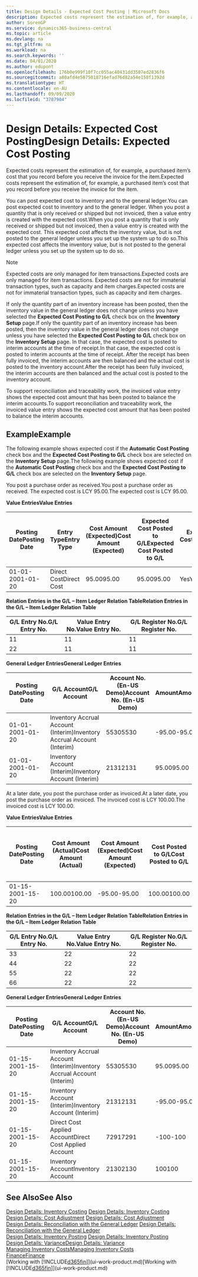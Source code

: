 ```yaml
---
title: Design Details - Expected Cost Posting | Microsoft Docs
description: Expected costs represent the estimation of, for example, a purchased item’s cost that you record before you receive the invoice for the item.
author: SorenGP
ms.service: dynamics365-business-central
ms.topic: article
ms.devlang: na
ms.tgt_pltfrm: na
ms.workload: na
ms.search.keywords: ''
ms.date: 04/01/2020
ms.author: edupont
ms.openlocfilehash: 176b0e999f10f7cc055ac40431dd3507ed2836f6
ms.sourcegitcommit: a80afd4e5075018716efad76d82a54e158f1392d
ms.translationtype: HT
ms.contentlocale: en-AU
ms.lasthandoff: 09/09/2020
ms.locfileid: "3787904"
---
```

# <a name="design-details-expected-cost-posting"></a><span data-ttu-id="ed975-103">Design Details: Expected Cost Posting</span><span class="sxs-lookup"><span data-stu-id="ed975-103">Design Details: Expected Cost Posting</span></span>
<span data-ttu-id="ed975-104">Expected costs represent the estimation of, for example, a purchased item’s cost that you record before you receive the invoice for the item.</span><span class="sxs-lookup"><span data-stu-id="ed975-104">Expected costs represent the estimation of, for example, a purchased item’s cost that you record before you receive the invoice for the item.</span></span>  

 <span data-ttu-id="ed975-105">You can post expected cost to inventory and to the general ledger.</span><span class="sxs-lookup"><span data-stu-id="ed975-105">You can post expected cost to inventory and to the general ledger.</span></span> <span data-ttu-id="ed975-106">When you post a quantity that is only received or shipped but not invoiced, then a value entry is created with the expected cost.</span><span class="sxs-lookup"><span data-stu-id="ed975-106">When you post a quantity that is only received or shipped but not invoiced, then a value entry is created with the expected cost.</span></span> <span data-ttu-id="ed975-107">This expected cost affects the inventory value, but is not posted to the general ledger unless you set up the system up to do so.</span><span class="sxs-lookup"><span data-stu-id="ed975-107">This expected cost affects the inventory value, but is not posted to the general ledger unless you set up the system up to do so.</span></span>  

> [!NOTE]  
>  <span data-ttu-id="ed975-108">Expected costs are only managed for item transactions.</span><span class="sxs-lookup"><span data-stu-id="ed975-108">Expected costs are only managed for item transactions.</span></span> <span data-ttu-id="ed975-109">Expected costs are not for immaterial transaction types, such as capacity and item charges.</span><span class="sxs-lookup"><span data-stu-id="ed975-109">Expected costs are not for immaterial transaction types, such as capacity and item charges.</span></span>  

 <span data-ttu-id="ed975-110">If only the quantity part of an inventory increase has been posted, then the inventory value in the general ledger does not change unless you have selected the **Expected Cost Posting to G/L** check box on the **Inventory Setup** page.</span><span class="sxs-lookup"><span data-stu-id="ed975-110">If only the quantity part of an inventory increase has been posted, then the inventory value in the general ledger does not change unless you have selected the **Expected Cost Posting to G/L** check box on the **Inventory Setup** page.</span></span> <span data-ttu-id="ed975-111">In that case, the expected cost is posted to interim accounts at the time of receipt.</span><span class="sxs-lookup"><span data-stu-id="ed975-111">In that case, the expected cost is posted to interim accounts at the time of receipt.</span></span> <span data-ttu-id="ed975-112">After the receipt has been fully invoiced, the interim accounts are then balanced and the actual cost is posted to the inventory account.</span><span class="sxs-lookup"><span data-stu-id="ed975-112">After the receipt has been fully invoiced, the interim accounts are then balanced and the actual cost is posted to the inventory account.</span></span>  

 <span data-ttu-id="ed975-113">To support reconciliation and traceability work, the invoiced value entry shows the expected cost amount that has been posted to balance the interim accounts.</span><span class="sxs-lookup"><span data-stu-id="ed975-113">To support reconciliation and traceability work, the invoiced value entry shows the expected cost amount that has been posted to balance the interim accounts.</span></span>  

## <a name="example"></a><span data-ttu-id="ed975-114">Example</span><span class="sxs-lookup"><span data-stu-id="ed975-114">Example</span></span>  
 <span data-ttu-id="ed975-115">The following example shows expected cost if the **Automatic Cost Posting** check box and the **Expected Cost Posting to G/L** check box are selected on the **Inventory Setup** page.</span><span class="sxs-lookup"><span data-stu-id="ed975-115">The following example shows expected cost if the **Automatic Cost Posting** check box and the **Expected Cost Posting to G/L** check box are selected on the **Inventory Setup** page.</span></span>  

 <span data-ttu-id="ed975-116">You post a purchase order as received.</span><span class="sxs-lookup"><span data-stu-id="ed975-116">You post a purchase order as received.</span></span> <span data-ttu-id="ed975-117">The expected cost is LCY 95.00.</span><span class="sxs-lookup"><span data-stu-id="ed975-117">The expected cost is LCY 95.00.</span></span>  

 <span data-ttu-id="ed975-118">**Value Entries**</span><span class="sxs-lookup"><span data-stu-id="ed975-118">**Value Entries**</span></span>  

|<span data-ttu-id="ed975-119">Posting Date</span><span class="sxs-lookup"><span data-stu-id="ed975-119">Posting Date</span></span>|<span data-ttu-id="ed975-120">Entry Type</span><span class="sxs-lookup"><span data-stu-id="ed975-120">Entry Type</span></span>|<span data-ttu-id="ed975-121">Cost Amount (Expected)</span><span class="sxs-lookup"><span data-stu-id="ed975-121">Cost Amount (Expected)</span></span>|<span data-ttu-id="ed975-122">Expected Cost Posted to G/L</span><span class="sxs-lookup"><span data-stu-id="ed975-122">Expected Cost Posted to G/L</span></span>|<span data-ttu-id="ed975-123">Expected Cost</span><span class="sxs-lookup"><span data-stu-id="ed975-123">Expected Cost</span></span>|<span data-ttu-id="ed975-124">Item Ledger Entry No.</span><span class="sxs-lookup"><span data-stu-id="ed975-124">Item Ledger Entry No.</span></span>|<span data-ttu-id="ed975-125">Entry No.</span><span class="sxs-lookup"><span data-stu-id="ed975-125">Entry No.</span></span>|  
|------------------|----------------|------------------------------|----------------------------------|-------------------|---------------------------|---------------|  
|<span data-ttu-id="ed975-126">01-01-20</span><span class="sxs-lookup"><span data-stu-id="ed975-126">01-01-20</span></span>|<span data-ttu-id="ed975-127">Direct Cost</span><span class="sxs-lookup"><span data-stu-id="ed975-127">Direct Cost</span></span>|<span data-ttu-id="ed975-128">95.00</span><span class="sxs-lookup"><span data-stu-id="ed975-128">95.00</span></span>|<span data-ttu-id="ed975-129">95.00</span><span class="sxs-lookup"><span data-stu-id="ed975-129">95.00</span></span>|<span data-ttu-id="ed975-130">Yes</span><span class="sxs-lookup"><span data-stu-id="ed975-130">Yes</span></span>|<span data-ttu-id="ed975-131">1</span><span class="sxs-lookup"><span data-stu-id="ed975-131">1</span></span>|<span data-ttu-id="ed975-132">1</span><span class="sxs-lookup"><span data-stu-id="ed975-132">1</span></span>|  

 <span data-ttu-id="ed975-133">**Relation Entries in the G/L – Item Ledger Relation Table**</span><span class="sxs-lookup"><span data-stu-id="ed975-133">**Relation Entries in the G/L – Item Ledger Relation Table**</span></span>  

|<span data-ttu-id="ed975-134">G/L Entry No.</span><span class="sxs-lookup"><span data-stu-id="ed975-134">G/L Entry No.</span></span>|<span data-ttu-id="ed975-135">Value Entry No.</span><span class="sxs-lookup"><span data-stu-id="ed975-135">Value Entry No.</span></span>|<span data-ttu-id="ed975-136">G/L Register No.</span><span class="sxs-lookup"><span data-stu-id="ed975-136">G/L Register No.</span></span>|  
|--------------------|---------------------|-----------------------|  
|<span data-ttu-id="ed975-137">1</span><span class="sxs-lookup"><span data-stu-id="ed975-137">1</span></span>|<span data-ttu-id="ed975-138">1</span><span class="sxs-lookup"><span data-stu-id="ed975-138">1</span></span>|<span data-ttu-id="ed975-139">1</span><span class="sxs-lookup"><span data-stu-id="ed975-139">1</span></span>|  
|<span data-ttu-id="ed975-140">2</span><span class="sxs-lookup"><span data-stu-id="ed975-140">2</span></span>|<span data-ttu-id="ed975-141">1</span><span class="sxs-lookup"><span data-stu-id="ed975-141">1</span></span>|<span data-ttu-id="ed975-142">1</span><span class="sxs-lookup"><span data-stu-id="ed975-142">1</span></span>|  

 <span data-ttu-id="ed975-143">**General Ledger Entries**</span><span class="sxs-lookup"><span data-stu-id="ed975-143">**General Ledger Entries**</span></span>  

|<span data-ttu-id="ed975-144">Posting Date</span><span class="sxs-lookup"><span data-stu-id="ed975-144">Posting Date</span></span>|<span data-ttu-id="ed975-145">G/L Account</span><span class="sxs-lookup"><span data-stu-id="ed975-145">G/L Account</span></span>|<span data-ttu-id="ed975-146">Account No. (En-US Demo)</span><span class="sxs-lookup"><span data-stu-id="ed975-146">Account No. (En-US Demo)</span></span>|<span data-ttu-id="ed975-147">Amount</span><span class="sxs-lookup"><span data-stu-id="ed975-147">Amount</span></span>|<span data-ttu-id="ed975-148">Entry No.</span><span class="sxs-lookup"><span data-stu-id="ed975-148">Entry No.</span></span>|  
|------------------|------------------|---------------------------------|------------|---------------|  
|<span data-ttu-id="ed975-149">01-01-20</span><span class="sxs-lookup"><span data-stu-id="ed975-149">01-01-20</span></span>|<span data-ttu-id="ed975-150">Inventory Accrual Account (Interim)</span><span class="sxs-lookup"><span data-stu-id="ed975-150">Inventory Accrual Account (Interim)</span></span>|<span data-ttu-id="ed975-151">5530</span><span class="sxs-lookup"><span data-stu-id="ed975-151">5530</span></span>|<span data-ttu-id="ed975-152">-95.00</span><span class="sxs-lookup"><span data-stu-id="ed975-152">-95.00</span></span>|<span data-ttu-id="ed975-153">2</span><span class="sxs-lookup"><span data-stu-id="ed975-153">2</span></span>|  
|<span data-ttu-id="ed975-154">01-01-20</span><span class="sxs-lookup"><span data-stu-id="ed975-154">01-01-20</span></span>|<span data-ttu-id="ed975-155">Inventory Account (Interim)</span><span class="sxs-lookup"><span data-stu-id="ed975-155">Inventory Account (Interim)</span></span>|<span data-ttu-id="ed975-156">2131</span><span class="sxs-lookup"><span data-stu-id="ed975-156">2131</span></span>|<span data-ttu-id="ed975-157">95.00</span><span class="sxs-lookup"><span data-stu-id="ed975-157">95.00</span></span>|<span data-ttu-id="ed975-158">1</span><span class="sxs-lookup"><span data-stu-id="ed975-158">1</span></span>|  

 <span data-ttu-id="ed975-159">At a later date, you post the purchase order as invoiced.</span><span class="sxs-lookup"><span data-stu-id="ed975-159">At a later date, you post the purchase order as invoiced.</span></span> <span data-ttu-id="ed975-160">The invoiced cost is LCY 100.00.</span><span class="sxs-lookup"><span data-stu-id="ed975-160">The invoiced cost is LCY 100.00.</span></span>  

 <span data-ttu-id="ed975-161">**Value Entries**</span><span class="sxs-lookup"><span data-stu-id="ed975-161">**Value Entries**</span></span>  

|<span data-ttu-id="ed975-162">Posting Date</span><span class="sxs-lookup"><span data-stu-id="ed975-162">Posting Date</span></span>|<span data-ttu-id="ed975-163">Cost Amount (Actual)</span><span class="sxs-lookup"><span data-stu-id="ed975-163">Cost Amount (Actual)</span></span>|<span data-ttu-id="ed975-164">Cost Amount (Expected)</span><span class="sxs-lookup"><span data-stu-id="ed975-164">Cost Amount (Expected)</span></span>|<span data-ttu-id="ed975-165">Cost Posted to G/L</span><span class="sxs-lookup"><span data-stu-id="ed975-165">Cost Posted to G/L</span></span>|<span data-ttu-id="ed975-166">Expected Cost</span><span class="sxs-lookup"><span data-stu-id="ed975-166">Expected Cost</span></span>|<span data-ttu-id="ed975-167">Item Ledger Entry No.</span><span class="sxs-lookup"><span data-stu-id="ed975-167">Item Ledger Entry No.</span></span>|<span data-ttu-id="ed975-168">Entry No.</span><span class="sxs-lookup"><span data-stu-id="ed975-168">Entry No.</span></span>|  
|------------------|----------------------------|------------------------------|-------------------------|-------------------|---------------------------|---------------|  
|<span data-ttu-id="ed975-169">01-15-20</span><span class="sxs-lookup"><span data-stu-id="ed975-169">01-15-20</span></span>|<span data-ttu-id="ed975-170">100.00</span><span class="sxs-lookup"><span data-stu-id="ed975-170">100.00</span></span>|<span data-ttu-id="ed975-171">-95.00</span><span class="sxs-lookup"><span data-stu-id="ed975-171">-95.00</span></span>|<span data-ttu-id="ed975-172">100.00</span><span class="sxs-lookup"><span data-stu-id="ed975-172">100.00</span></span>|<span data-ttu-id="ed975-173">No</span><span class="sxs-lookup"><span data-stu-id="ed975-173">No</span></span>|<span data-ttu-id="ed975-174">1</span><span class="sxs-lookup"><span data-stu-id="ed975-174">1</span></span>|<span data-ttu-id="ed975-175">2</span><span class="sxs-lookup"><span data-stu-id="ed975-175">2</span></span>|  

 <span data-ttu-id="ed975-176">**Relation Entries in the G/L – Item Ledger Relation Table**</span><span class="sxs-lookup"><span data-stu-id="ed975-176">**Relation Entries in the G/L – Item Ledger Relation Table**</span></span>  

|<span data-ttu-id="ed975-177">G/L Entry No.</span><span class="sxs-lookup"><span data-stu-id="ed975-177">G/L Entry No.</span></span>|<span data-ttu-id="ed975-178">Value Entry No.</span><span class="sxs-lookup"><span data-stu-id="ed975-178">Value Entry No.</span></span>|<span data-ttu-id="ed975-179">G/L Register No.</span><span class="sxs-lookup"><span data-stu-id="ed975-179">G/L Register No.</span></span>|  
|--------------------|---------------------|-----------------------|  
|<span data-ttu-id="ed975-180">3</span><span class="sxs-lookup"><span data-stu-id="ed975-180">3</span></span>|<span data-ttu-id="ed975-181">2</span><span class="sxs-lookup"><span data-stu-id="ed975-181">2</span></span>|<span data-ttu-id="ed975-182">2</span><span class="sxs-lookup"><span data-stu-id="ed975-182">2</span></span>|  
|<span data-ttu-id="ed975-183">4</span><span class="sxs-lookup"><span data-stu-id="ed975-183">4</span></span>|<span data-ttu-id="ed975-184">2</span><span class="sxs-lookup"><span data-stu-id="ed975-184">2</span></span>|<span data-ttu-id="ed975-185">2</span><span class="sxs-lookup"><span data-stu-id="ed975-185">2</span></span>|  
|<span data-ttu-id="ed975-186">5</span><span class="sxs-lookup"><span data-stu-id="ed975-186">5</span></span>|<span data-ttu-id="ed975-187">2</span><span class="sxs-lookup"><span data-stu-id="ed975-187">2</span></span>|<span data-ttu-id="ed975-188">2</span><span class="sxs-lookup"><span data-stu-id="ed975-188">2</span></span>|  
|<span data-ttu-id="ed975-189">6</span><span class="sxs-lookup"><span data-stu-id="ed975-189">6</span></span>|<span data-ttu-id="ed975-190">2</span><span class="sxs-lookup"><span data-stu-id="ed975-190">2</span></span>|<span data-ttu-id="ed975-191">2</span><span class="sxs-lookup"><span data-stu-id="ed975-191">2</span></span>|  

 <span data-ttu-id="ed975-192">**General Ledger Entries**</span><span class="sxs-lookup"><span data-stu-id="ed975-192">**General Ledger Entries**</span></span>  

|<span data-ttu-id="ed975-193">Posting Date</span><span class="sxs-lookup"><span data-stu-id="ed975-193">Posting Date</span></span>|<span data-ttu-id="ed975-194">G/L Account</span><span class="sxs-lookup"><span data-stu-id="ed975-194">G/L Account</span></span>|<span data-ttu-id="ed975-195">Account No. (En-US Demo)</span><span class="sxs-lookup"><span data-stu-id="ed975-195">Account No. (En-US Demo)</span></span>|<span data-ttu-id="ed975-196">Amount</span><span class="sxs-lookup"><span data-stu-id="ed975-196">Amount</span></span>|<span data-ttu-id="ed975-197">Entry No.</span><span class="sxs-lookup"><span data-stu-id="ed975-197">Entry No.</span></span>|  
|------------------|------------------|---------------------------------|------------|---------------|  
|<span data-ttu-id="ed975-198">01-15-20</span><span class="sxs-lookup"><span data-stu-id="ed975-198">01-15-20</span></span>|<span data-ttu-id="ed975-199">Inventory Accrual Account (Interim)</span><span class="sxs-lookup"><span data-stu-id="ed975-199">Inventory Accrual Account (Interim)</span></span>|<span data-ttu-id="ed975-200">5530</span><span class="sxs-lookup"><span data-stu-id="ed975-200">5530</span></span>|<span data-ttu-id="ed975-201">95.00</span><span class="sxs-lookup"><span data-stu-id="ed975-201">95.00</span></span>|<span data-ttu-id="ed975-202">4</span><span class="sxs-lookup"><span data-stu-id="ed975-202">4</span></span>|  
|<span data-ttu-id="ed975-203">01-15-20</span><span class="sxs-lookup"><span data-stu-id="ed975-203">01-15-20</span></span>|<span data-ttu-id="ed975-204">Inventory Account (Interim)</span><span class="sxs-lookup"><span data-stu-id="ed975-204">Inventory Account (Interim)</span></span>|<span data-ttu-id="ed975-205">2131</span><span class="sxs-lookup"><span data-stu-id="ed975-205">2131</span></span>|<span data-ttu-id="ed975-206">-95.00</span><span class="sxs-lookup"><span data-stu-id="ed975-206">-95.00</span></span>|<span data-ttu-id="ed975-207">3</span><span class="sxs-lookup"><span data-stu-id="ed975-207">3</span></span>|  
|<span data-ttu-id="ed975-208">01-15-20</span><span class="sxs-lookup"><span data-stu-id="ed975-208">01-15-20</span></span>|<span data-ttu-id="ed975-209">Direct Cost Applied Account</span><span class="sxs-lookup"><span data-stu-id="ed975-209">Direct Cost Applied Account</span></span>|<span data-ttu-id="ed975-210">7291</span><span class="sxs-lookup"><span data-stu-id="ed975-210">7291</span></span>|<span data-ttu-id="ed975-211">-100</span><span class="sxs-lookup"><span data-stu-id="ed975-211">-100</span></span>|<span data-ttu-id="ed975-212">6</span><span class="sxs-lookup"><span data-stu-id="ed975-212">6</span></span>|  
|<span data-ttu-id="ed975-213">01-15-20</span><span class="sxs-lookup"><span data-stu-id="ed975-213">01-15-20</span></span>|<span data-ttu-id="ed975-214">Inventory Account</span><span class="sxs-lookup"><span data-stu-id="ed975-214">Inventory Account</span></span>|<span data-ttu-id="ed975-215">2130</span><span class="sxs-lookup"><span data-stu-id="ed975-215">2130</span></span>|<span data-ttu-id="ed975-216">100</span><span class="sxs-lookup"><span data-stu-id="ed975-216">100</span></span>|<span data-ttu-id="ed975-217">5</span><span class="sxs-lookup"><span data-stu-id="ed975-217">5</span></span>|  

## <a name="see-also"></a><span data-ttu-id="ed975-218">See Also</span><span class="sxs-lookup"><span data-stu-id="ed975-218">See Also</span></span>
 <span data-ttu-id="ed975-219">[Design Details: Inventory Costing](design-details-inventory-costing.md) </span><span class="sxs-lookup"><span data-stu-id="ed975-219">[Design Details: Inventory Costing](design-details-inventory-costing.md) </span></span>  
 <span data-ttu-id="ed975-220">[Design Details: Cost Adjustment](design-details-cost-adjustment.md) </span><span class="sxs-lookup"><span data-stu-id="ed975-220">[Design Details: Cost Adjustment](design-details-cost-adjustment.md) </span></span>  
 <span data-ttu-id="ed975-221">[Design Details: Reconciliation with the General Ledger](design-details-reconciliation-with-the-general-ledger.md) </span><span class="sxs-lookup"><span data-stu-id="ed975-221">[Design Details: Reconciliation with the General Ledger](design-details-reconciliation-with-the-general-ledger.md) </span></span>  
 <span data-ttu-id="ed975-222">[Design Details: Inventory Posting](design-details-inventory-posting.md) </span><span class="sxs-lookup"><span data-stu-id="ed975-222">[Design Details: Inventory Posting](design-details-inventory-posting.md) </span></span>  
 [<span data-ttu-id="ed975-223">Design Details: Variance</span><span class="sxs-lookup"><span data-stu-id="ed975-223">Design Details: Variance</span></span>](design-details-variance.md)  
 [<span data-ttu-id="ed975-224">Managing Inventory Costs</span><span class="sxs-lookup"><span data-stu-id="ed975-224">Managing Inventory Costs</span></span>](finance-manage-inventory-costs.md)  
 [<span data-ttu-id="ed975-225">Finance</span><span class="sxs-lookup"><span data-stu-id="ed975-225">Finance</span></span>](finance.md)  
 <span data-ttu-id="ed975-226">[Working with [!INCLUDE[d365fin](includes/d365fin_md.md)]](ui-work-product.md)</span><span class="sxs-lookup"><span data-stu-id="ed975-226">[Working with [!INCLUDE[d365fin](includes/d365fin_md.md)]](ui-work-product.md)</span></span>
